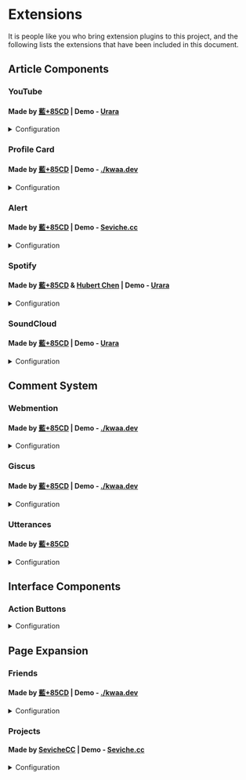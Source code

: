 # Extensions

It is people like you who bring extension plugins to this project, and the following lists the extensions that have been included in this document.

## Article Components

### YouTube

#### Made by [藍+85CD](https://github.com/kwaa) | Demo - [Urara](https://urara-demo.netlify.app/hello-world/elements#svelte-components)

<details>
  <summary>Configuration</summary>
  
  **✅ This extension is included in Urara, no additional download is needed.**

  #### Components to be imported before use:

  ```md
  <script>
    import YouTube from '$lib/components/extra/youtube.svelte'
  </script>
  ```

  #### Usage:

  ```md
  <YouTube id="WysuxO4yR04"/>
  ```

  This extension will show the [https://www.youtube.com/watch?v=<u>**WysuxO4yR04**</u>](https://www.youtube.com/watch?v=WysuxO4yR04) video within your post, and you can replace **WysuxO4yR04** to other YouTube video ID as needed.

  You can also refer to the use case source code: [**urara/+page.svelte.md at main · importantimport/urara**](https://github.com/importantimport/urara/blob/main/urara/hello-world/elements/+page.svelte.md?plain=1#L139).

</details>

### Profile Card

#### Made by [藍+85CD](https://github.com/kwaa) | Demo - [./kwaa.dev](https://kwaa.dev/about#关于我)

<details>
  <summary>Configuration</summary>
  
  **⚠ This extension is not yet included in Urara, you need to download the component manually.**

  Download the [**profile.svelte**](https://github.com/importantimport/urara-docs/raw/master/public/extension/profile/profile.svelte) file and put it in the `src/lib/components/extra/` directory.

  #### Components to be imported before use:

  ```md
  <script lang="ts">
    import Profile from '$lib/components/extra/profile.svelte'
  </script>
  ```

  #### Usage:

  ```md
  <Profile subname="Here is the last name."/>
  ```

  This extension will display a profile card within your post, where the avatar, name and profile will follow your settings in `site.ts`, and you can also specify them manually via  `avatar="<image path>"`, `name="name"` and ``bio={`bio`}``.

  ```md
  <Profile name="name" avatar="/assets/maskable@512.png" subname="Here is the last name." bio={`Here is the bio <br>This is the second line of the bio.`} />
  ```

  You can also refer to the use case source code: [**blog/+page.svelte.md at main · kwaa/blog**](https://github.com/kwaa/blog/blob/main/urara/about/+page.svelte.md?plain=1#L13).

</details>

### Alert

#### Made by [藍+85CD](https://github.com/kwaa) | Demo - [Seviche.cc](https://seviche.cc/2022-12-20-pleroma-mod/)

<details>
  <summary>Configuration</summary>
  
  **✅ This extension is included in Urara, no additional download is needed.**

  #### Components to be imported before use:

  ```md
  <script>
    import Alert from '$lib/components/extra/alert.svelte'
  </script>
  ```

  #### Usage:

  ```md
  <Alert status="warning" description="warning message" title="warning title"/>
  ```

  You can modify the status of the prompt as needed. The available options are: `info`, `success`, `warning` and `error`.

  You can also refer to the use case source code: [**Urara-Blog/+page.svelte.md at main · Sevichecc/Urara-Blog**](https://github.com/Sevichecc/Urara-Blog/blob/main/urara/2022-12-20-pleroma-mod/+page.svelte.md?plain=1#L12).

</details>

### Spotify

#### Made by [藍+85CD](https://github.com/kwaa) & [Hubert Chen](https://github.com/interstellar750) | Demo - [Urara](https://urara-demo.netlify.app/hello-world/elements#svelte-components)

<details>
  <summary>Configuration</summary>
  
  **✅ This extension is included in Urara, no additional download is needed.**

  #### Components to be imported before use:

  ```md
  <script lang="ts">
    import Spotify from '$lib/components/extra/spotify.svelte'
  </script>
  ```

  #### Usage:

  ```md
  <Spotify type="track" id="6pCXYUR3mBfXY8s0FYcZqQ"/>
  ```

  This extension will be displayed within your article [https://open.spotify.com/<u>**track**</u>/<u>**6pCXYUR3mBfXY8s0FYcZqQ**</u>](https://open.spotify.com/track/6pCXYUR3mBfXY8s0FYcZqQ) track, you can replace **track** with other playlist types and **6pCXYUR3mBfXY8s0FYcZqQ** with other Spotify playlist ID as needed.

  This expansion presets the default type, theme, size and width styles, which are defined by default as `type="track"`, `theme={true}`, `compact={false}` and `width="100%"`, or you can manually adjust:

  ```md
  <Spotify type="track" id="6pCXYUR3mBfXY8s0FYcZqQ" theme={false} compact={true} width="95%"/>
  ```

  You can also refer to the use case source code: [**urara/+page.svelte.md at main · importantimport/urara**](https://github.com/importantimport/urara/blob/main/urara/hello-world/elements/+page.svelte.md?plain=1#L139).

</details>

### SoundCloud

#### Made by [藍+85CD](https://github.com/kwaa) | Demo - [Urara](https://urara-demo.netlify.app/hello-world/elements#svelte-components)

<details>
  <summary>Configuration</summary>
  
  **✅ This extension is included in Urara, no additional download is needed.**

  #### Components to be imported before use:

  ```md
  <script lang="ts">
    import SoundCloud from '$lib/components/extra/soundcloud.svelte'
  </script>
  ```

  #### Usage:

  ```md
  <SoundCloud type="playlist" id="1259265289" />
  ```

  This extension will display the [**sweety glitch Remix Contest Winners**](https://soundcloud.com/hatsunemikuofficial/sets/sweety-glitch-remix-contest) playlist within your post. Since SoundCloud does not display the playlist ID in the address bar, you will need to manually click share and then select embed, which will include the playlist ID in the embed code.
  
  Here is part of the formatted SoundCloud embed code, you can see a string of numbers in the highlighted line, that is the ID:

  ```md {10}
  <iframe 
    width="100%" 
    height="450" 
    scrolling="no" 
    frameborder="no" 
    allow="autoplay" 
    src="
      https://w.soundcloud.com/player/?url=
      https%3A//api.soundcloud.com/playlists/
      1259265289
      &color=%2322ecf1&auto_play=false&hide_related=false&show_comments=true&show_user=true&show_reposts=false&show_teaser=true">
  </iframe>
  ```

  This extension presets the default type, cover style, color, autoplay and width styles, which are defined by default as `type="track"`, `visual={true}`, `color='#ff5500'`, `autoplay={false}` and `width="100%"`, or you can adjust them manually:

  ```md
  <SoundCloud type="playlist" id="1259265289" visual={false} color="5b99ba" autoplay={true} width="95%"/>
  ```

  You can also refer to the use case source code: [**urara/+page.svelte.md at main · importantimport/urara**](https://github.com/importantimport/urara/blob/main/urara/hello-world/elements/+page.svelte.md?plain=1#L139).

</details>

## Comment System

### Webmention

#### Made by [藍+85CD](https://github.com/kwaa) | Demo - [./kwaa.dev](https://kwaa.dev/intro-urara#post-comment)

<details>
  <summary>Configuration</summary>
  
  **✅ This extension is included in Urara, no additional download is needed.**

  #### Usage:

  First you need to add the IndieAuth attribute to ``src/lib/config/general.ts``.

  ```ts
  export const head: HeadConfig = {
    custom: ({ dev, post, page }) =>
      dev
        ? []
        : [
            // IndieAuth
            '<link rel="authorization_endpoint" href="https://indieauth.com/auth">',
            '<link rel="token_endpoint" href="https://tokens.indieauth.com/token">',
          ],
    me: ['https://github.com/example']
  }
  ```

  You can replace the `https://github.com/example` above with a link to your GitHub account. To use other authentication methods see: [**IndieAuth Documentation - Sign in with your domain name**](https:// indieauth.com/setup).

  Next, the ``src/lib/config/post.ts`` file needs to be modified as required:

  ```ts
  import type { PostConfig } from '$lib/types/post'

  export const post: PostConfig = {
    comment: {
      use: ['Webmention', 'other comment systems'],
      style: 'boxed', // comment system bar styles: none / bordered / lifted / boxed
      webmention: {
        username: '[enter domain here]',
        sortBy: 'created', // sort by: created / updated
        sortDir: 'down', // sort order: up / down
        form: true, // enable comments: true / false
        commentParade: true // enable anonymous comments: true / false
      }
    }
  }
  ```

  After this, you can log in to [**Webmention.io**](https://webmention.io/) with the set domain name, and after passing the authentication, you can view the recent Webmentions.

  Once configured, Webmention is ready to use and will be displayed after the end of the article.

  You can also refer to the use case source code: [**blog/post.ts at main · kwaa/blog**](https://github.com/kwaa/blog/blob/main/src/lib/config/post.ts#L10)。

</details>

### Giscus

#### Made by [藍+85CD](https://github.com/kwaa) | Demo - [./kwaa.dev](https://kwaa.dev/intro-urara#post-comment)

<details>
  <summary>Configuration</summary>
  
  **✅ This extension is included in Urara, no additional download is needed.**

  #### Usage:

  Visit the [**Giscus**](https://giscus.app/) page for configuration. After following the steps to configure, you will get the following:

  ```ts
  <script src="https://giscus.app/client.js"
        data-repo="[enter repository here]"
        data-repo-id="[enter repository ID here]"
        data-category="[enter category name here]"
        data-category-id="[enter category ID here]"
        data-mapping="pathname"
        data-strict="0"
        data-reactions-enabled="1"
        data-emit-metadata="0"
        data-input-position="top"
        data-theme="preferred_color_scheme"
        data-lang="zh-CN"
        crossorigin="anonymous"
        async>
  </script>
  ```

  Next, you will need to modify the `src/lib/config/post.ts` file as required:

  ```ts
  import type { PostConfig } from '$lib/types/post'

  export const post: PostConfig = {
    comment: {
      use: ['Giscus', 'other comment systems'],
      style: 'boxed', // comment system bar styles: none / bordered / lifted / boxed
      giscus: {
        repo: '[enter repository here]',
        repoID: '[enter repository ID here]',
        category: '[enter category name here]',
        categoryID: '[enter category ID here]',
        reactionsEnabled: true, // reactions: true / false
        inputPosition: 'top' // position of comment box: top / bottom
        lang: 'zh-CN', // language
        theme: 'preferred_color_scheme' // theme
      }
    }
  }
  ```

  ⚠ This extension enables the `pathname` mapping method and `lazyload` loading option for Giscus by default.

  Once configured, Giscus is ready to use and will be displayed after the end of the article.

  You can also refer to the use case source code: [**blog/post.ts at main · kwaa/blog**](https://github.com/kwaa/blog/blob/main/src/lib/config/post.ts#L17).

</details>

### Utterances

#### Made by [藍+85CD](https://github.com/kwaa)

<details>
  <summary>Configuration</summary>
  
  **✅ This extension is included in Urara, no additional download is needed.**

  #### Usage:

  Visit the [**Utterances**](https://utteranc.es/) page for configuration. After following the steps to configure, you will get the following:

  ```ts
  <script src="https://utteranc.es/client.js"
        repo="[enter repository here]"
        issue-term="pathname"
        theme="preferred-color-scheme"
        crossorigin="anonymous"
        async>
  </script>
  ```

  Next, you will need to modify the `src/lib/config/post.ts` file as required:

  ```ts
  import type { PostConfig } from '$lib/types/post'

  export const post: PostConfig = {
    comment: {
      use: ['Utterances', 'other comment systems'],
      style: 'boxed', // comment system bar styles: none / bordered / lifted / boxed
      utterances: {
        repo: '[enter repository here]',
        lable: '', // lable
        theme: 'preferred-color-scheme', // theme
      }
    }
  }
  ```

  ⚠ This extension enables the `pathname` mapping method for Utterances by default.

  Once configured, Utterances is ready to use and will be displayed after the end of the article.

</details>

## Interface Components

### Action Buttons

<details>
  <summary>Configuration</summary>
  
  **⚠ These extensions are not yet included in Urara, you need to download the components manually.**

  #### Components to be downloaded before use:


  - **Reply: [reply.svelte](https://github.com/importantimport/urara-docs/raw/master/public/extension/actions/reply.svelte) - <small>Made by [藍+85CD](https://github.com/kwaa) | Demo - [./kwaa.dev](https://kwaa.dev/intro-urara)</small>**

  - **Share: [share.svelte](https://github.com/importantimport/urara-docs/raw/master/public/extension/actions/share.svelte) - <small>Made by [藍+85CD](https://github.com/kwaa) | Demo - [./kwaa.dev](https://kwaa.dev/intro-urara)</small>**
  
  - **Translate: [translate.svelte](https://github.com/importantimport/urara-docs/raw/master/public/extension/actions/translate.svelte) - <small>Made by [藍+85CD](https://github.com/kwaa) | Demo - [./kwaa.dev](https://kwaa.dev/intro-urara)</small>**


  After downloading the required action buttons above, create a new folder named `actions` in the `src/lib/components/` directory and put it there.

  #### Usage:

  When you have completed the above settings, the function buttons are available, please note: **This extension will only be displayed when the width of the article page is sufficient**.

  You can also refer to the use case source code: [**blog/src/lib/components/actions at main · kwaa/blog**](https://github.com/kwaa/blog/tree/main/src/lib/components/actions).

</details>

## Page Expansion

### Friends

#### Made by [藍+85CD](https://github.com/kwaa) | Demo - [./kwaa.dev](https://kwaa.dev/friends)

<details>
  <summary>Configuration</summary>
  
  **⚠ This extension is not yet included in Urara, you need to download the component manually.**

  1. Download the [**friend.svelte**](https://github.com/importantimport/urara-docs/raw/master/public/extension/friend/friend.svelte) file and put it in the `src/lib/components/extra/` directory.

  2. Download the [**+page.svelte**](https://github.com/importantimport/urara-docs/raw/master/public/extension/friend/%2Bpage.svelte) file and create a new folder named `friends` in the `src/routes/` directory and put it there.

  3. Download the [**friends.ts**](https://github.com/importantimport/urara-docs/raw/master/public/extension/friend/friends.ts) file and put it in the `src/lib/config/` directory.

  4. Install the `svelte-bricks` dependence: 

  ```bash
  pnpm add -D svelte-bricks
  ```

  #### Usage:

  The default style is provided in ``friends.ts`` and can be replaced by yourself:
  
  ```ts
  export const friends: Friend[] = [
    {
      id: 'id', // HTML ID
      rel: 'friend', // contact type: contact / acquaintance / friend
      name: 'Name', // friend nickname
      title: 'Title', // title
      avatar: '/favicon.png', // friend avatar
      link: 'https://urara-demo.netlify.app/', // link
      descr: 'A Descriptions.', //  friend description
    }
  ]
  ```

  You can also refer to the use case source code: [**blog/friends.ts at main · kwaa/blog**](https://github.com/kwaa/blog/blob/main/src/lib/config/friends.ts#L29).

</details>

### Projects

#### Made by [SevicheCC](https://github.com/sevichecc) | Demo - [Seviche.cc](https://seviche.cc/projects)

<details>
  <summary>Configuration</summary>
  
  **⚠ This extension is not yet included in Urara, you need to download the component manually.**

  1. Download the [**projects.svelte**](https://github.com/importantimport/urara-docs/raw/master/public/extension/project/projects.svelte) file and put it in the `src/lib/components/extra/` directory.

  2. Download the [**+page.svelte**](https://github.com/importantimport/urara-docs/raw/master/public/extension/project/%2Bpage.svelte) file and create a new folder named `projects` in the `src/routes/` directory and put it there.

  3. Download the [**projects.ts**](https://github.com/importantimport/urara-docs/raw/master/public/extension/project/projects.ts) file and put it in the `src/lib/config/` directory.

  #### Usage:

  The default style is provided in ``projects.ts`` and can be replaced by yourself:
  
  ```ts
  export type Project = {
    id: string
    name: string
    tags?: string[]
    feature?: string
    description?: string
    img: string
    link?: string
  }

  export const projects: Project[] = [
    {
      id: 'urara', // HTML ID
      name: 'Urara', // project Name
      tags: ['Svelte', 'TypeScript'],  // tag
      description: // description
        "🌸 Sweet, Powerful, IndieWeb-Compatible SvelteKit Blog Starter. [δ](Delta)",
      feature: 'Svelte', // feature
      img: 'https://github.com/importantimport/urara/raw/main/urara/hello-world/urara.webp',
      link: 'https://github.com/importantimport/urara'
    }
  ]
  ```

  You can also refer to the use case source code: [**Urara-Blog/projects.ts at main · Sevichecc/Urara-Blog**](https://github.com/Sevichecc/Urara-Blog/blob/main/src/lib/config/projects.ts#L11).

</details>